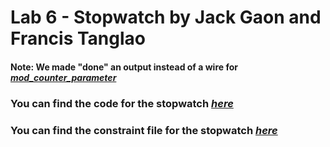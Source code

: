 # Lab 6 - Stopwatch by Jack Gaon and Francis Tanglao

#### Note: We made "done" an output instead of a wire for [*mod_counter_parameter*](https://github.com/fctanglao/DigitalLogicDesignUsingVerilogLabs/blob/main/Lab%206/Starter%20Code/mod_counter_parameter.v) 
### You can find the code for the stopwatch [*here*](https://github.com/fctanglao/DigitalLogicDesignUsingVerilogLabs/blob/main/Lab%206/stopwatch.v)
### You can find the constraint file for the stopwatch [*here*](https://github.com/fctanglao/DigitalLogicDesignUsingVerilogLabs/blob/main/Lab%206/Nexys-A7-100T-Master.xdc)
